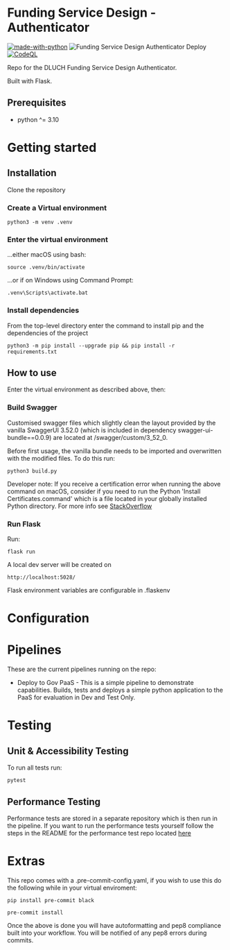 # Funding Service Design - Authenticator

[![made-with-python](https://img.shields.io/badge/Made%20with-Python-1f425f.svg)](https://www.python.org/)
![Funding Service Design Authenticator Deploy](https://github.com/communitiesuk/funding-service-design-authenticator/actions/workflows/govcloud.yml/badge.svg)
[![CodeQL](https://github.com/communitiesuk/funding-service-design-authenticator/actions/workflows/codeql-analysis.yml/badge.svg)](https://github.com/communitiesuk/funding-service-design-autheticator/actions/workflows/codeql-analysis.yml)

Repo for the DLUCH Funding Service Design Authenticator.

Built with Flask.

## Prerequisites
- python ^= 3.10

# Getting started

## Installation

Clone the repository

### Create a Virtual environment

    python3 -m venv .venv

### Enter the virtual environment

...either macOS using bash:

    source .venv/bin/activate

...or if on Windows using Command Prompt:

    .venv\Scripts\activate.bat

### Install dependencies
From the top-level directory enter the command to install pip and the dependencies of the project

    python3 -m pip install --upgrade pip && pip install -r requirements.txt

## How to use
Enter the virtual environment as described above, then:

### Build Swagger

Customised swagger files which slightly clean the layout provided by the vanilla SwaggerUI 3.52.0 (which is included in dependency swagger-ui-bundle==0.0.9) are located at /swagger/custom/3_52_0.

Before first usage, the vanilla bundle needs to be imported and overwritten with the modified files. To do this run:

    python3 build.py

Developer note: If you receive a certification error when running the above command on macOS,
consider if you need to run the Python
'Install Certificates.command' which is a file located in your globally installed Python directory. For more info see [StackOverflow](https://stackoverflow.com/questions/52805115/certificate-verify-failed-unable-to-get-local-issuer-certificate)

### Run Flask

Run:

    flask run

A local dev server will be created on

    http://localhost:5028/

Flask environment variables are configurable in .flaskenv

# Configuration

# Pipelines

These are the current pipelines running on the repo:

* Deploy to Gov PaaS - This is a simple pipeline to demonstrate capabilities.  Builds, tests and deploys a simple python application to the PaaS for evaluation in Dev and Test Only.

# Testing

## Unit & Accessibility Testing

To run all tests run:

    pytest

## Performance Testing

Performance tests are stored in a separate repository which is then run in the pipeline. If you want to run the performance tests yourself follow the steps in the README for the performance test repo located [here](https://github.com/communitiesuk/funding-service-design-performance-tests/blob/main/README.md)


# Extras

This repo comes with a .pre-commit-config.yaml, if you wish to use this do
the following while in your virtual enviroment:

    pip install pre-commit black

    pre-commit install

Once the above is done you will have autoformatting and pep8 compliance built
into your workflow. You will be notified of any pep8 errors during commits.
